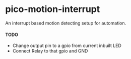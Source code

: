 # pico-motion-interrupt
An interrupt based motion detecting setup for automation.


#### TODO
* Change output pin to a gpio from current inbuilt LED 
* Connect Relay to that gpio and GND 
